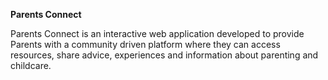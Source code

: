 **Parents Connect**

Parents Connect is an interactive web application developed to provide Parents with a community driven platform where they can access resources, share advice, experiences and information about parenting and childcare.
